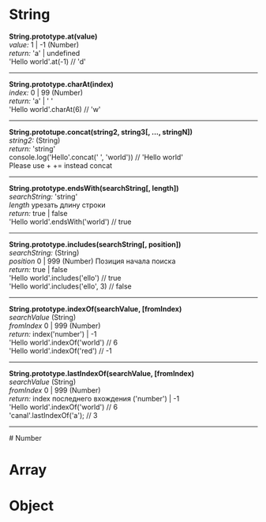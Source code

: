 # String
<strong>String.prototype.at(value)</strong>
<br/>
<i>value:</i> 1 | -1  (Number)
<br/>
<i>return:</i> 'a' | undefined
<br/>
'Hello world'.at(-1)  // 'd'
<hr/>
<strong>String.prototype.charAt(index)</strong>
<br/>
<i>index:</i> 0 | 99 (Number)
<br/>
<i>return:</i> 'a' | ' '
<br/>
'Hello world'.charAt(6)  // 'w'
<hr/>
<strong>String.prototupe.concat(string2, string3[, ..., stringN])</strong>
<br/>
<i>string2:</i>  (String)
<br/>
<i>return:</i> 'string'
<br/>
console.log('Hello'.concat(' ', 'world'))  // 'Hello world'
<br/>
Please use +  += instead concat
<hr/>
<strong>String.prototype.endsWith(searchString[, length])</strong>
<br/>
<i>searchString:</i> 'string'
<br/>
<i> length</i> урезать длину строки
<br/>
<i>return:</i> true | false
<br/>
'Hello world'.endsWith('world')  // true
<hr/>
<strong>String.prototype.includes(searchString[, position])</strong>
<br/>
<i>searchString:</i> (String)
<br/>
<i>position</i> 0 | 999 (Number) Позиция начала поиска
<br/>
<i>return:</i> true | false
<br/>
'Hello world'.includes('ello')  // true
<br/>
'Hello world'.includes('ello', 3)  // false
<hr/>
<strong>String.prototype.indexOf(searchValue, [fromIndex)</strong>
<br/>
<i>searchValue</i> (String)
<br/>
<i>fromIndex</i> 0 | 999  (Number)
<br/>
<i>return:</i> index('number') | -1
<br/>
'Hello world'.indexOf('world')  // 6
<br/> 
'Hello world'.indexOf('red')   // -1
<hr/>
<strong>String.prototype.lastIndexOf(searchValue, [fromIndex)</strong>
<br/>
<i>searchValue</i> (String)
<br/>
<i>fromIndex</i> 0 | 999  (Number)
<br/>
<i>return:</i> index последнего вхождения ('number') | -1
<br/>
'Hello world'.indexOf('world')  // 6
<br/> 
'canal'.lastIndexOf('a'); //  3   
<hr/>
# Number

# Array

# Object


